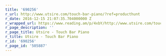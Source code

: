 ```yaml
---
title: '690256'
r_url: http://www.utsire.com/touch-bar-piano/?ref=producthunt
r_date: 2016-12-15 21:07:35.704000000 Z
r_wrapped_url: https://www.reading.am/p/4xbY/http://www.utsire.com/touch-bar-piano/?ref=producthunt
r_page_description: ''
r_page_title: Utsire - Touch Bar Piano
r_title: Utsire - Touch Bar Piano
r_id: '690256'
r_page_id: '505887'
---
```


